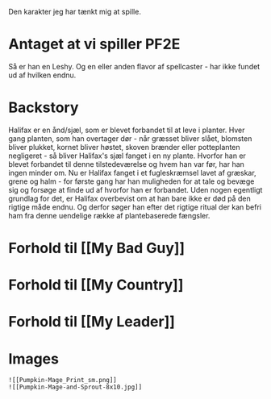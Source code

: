 Den karakter jeg har tænkt mig at spille.
# Antaget at vi spiller PF2E
Så er han en Leshy. Og en eller anden flavor af spellcaster - har ikke fundet ud af hvilken endnu.

# Backstory
Halifax er en ånd/sjæl, som er blevet forbandet til at leve i planter. Hver gang planten, som han overtager dør - når græsset bliver slået, blomsten bliver plukket, kornet bliver høstet, skoven brænder eller potteplanten negligeret - så bliver Halifax's sjæl fanget i en ny plante. Hvorfor han er blevet forbandet til denne tilstedeværelse og hvem han var før, har han ingen minder om.
Nu er Halifax fanget i et fugleskræmsel lavet af græskar, grene og halm - for første gang har han muligheden for at tale og bevæge sig og forsøge at finde ud af hvorfor han er forbandet.
Uden nogen egentligt grundlag for det, er Halifax overbevist om at han bare ikke er død på den rigtige måde endnu. Og derfor søger han efter det rigtige ritual der kan befri ham fra denne uendelige række af plantebaserede fængsler.

# Forhold til [[My Bad Guy]]

# Forhold til [[My Country]]

# Forhold til [[My Leader]]

# Images
	![[Pumpkin-Mage_Print_sm.png]]
	![[Pumpkin-Mage-and-Sprout-8x10.jpg]]




